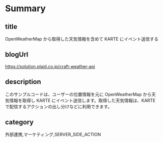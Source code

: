 # Summary

## title

OpenWeatherMap から取得した天気情報を含めて KARTE にイベント送信する

## blogUrl

https://solution.plaid.co.jp/craft-weather-api

## description

このサンプルコードは、ユーザーの位置情報を元に OpenWeatherMap から天気情報を取得し KARTE にイベント送信します。取得した天気情報は、KARTE で配信するアクションの出し分けなどに利用できます。

## category

外部連携,マーケティング,SERVER_SIDE_ACTION
